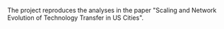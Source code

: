 The project reproduces the analyses in the paper "Scaling and Network Evolution of Technology Transfer in US Cities".
